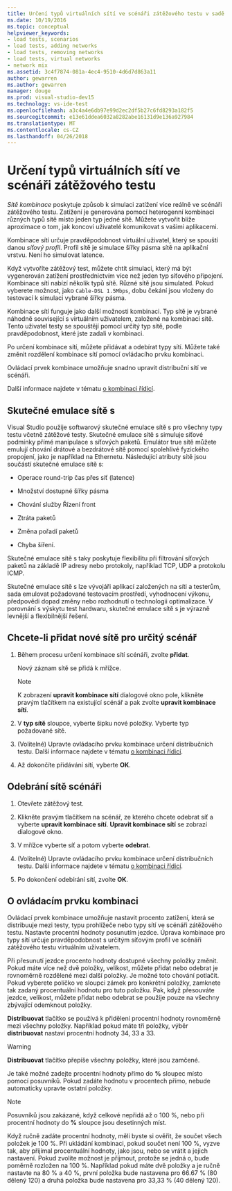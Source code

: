 ```yaml
---
title: Určení typů virtuálních sítí ve scénáři zátěžového testu v sadě Visual Studio
ms.date: 10/19/2016
ms.topic: conceptual
helpviewer_keywords:
- load tests, scenarios
- load tests, adding networks
- load tests, removing networks
- load tests, virtual networks
- network mix
ms.assetid: 3c4f7874-081a-4ec4-9510-4d6d7d863a11
author: gewarren
ms.author: gewarren
manager: douge
ms.prod: visual-studio-dev15
ms.technology: vs-ide-test
ms.openlocfilehash: a3c4a4e6db97e99d2ec2df5b27c6fd8293a182f5
ms.sourcegitcommit: e13e61ddea6032a8282abe16131d9e136a927984
ms.translationtype: MT
ms.contentlocale: cs-CZ
ms.lasthandoff: 04/26/2018
---
```

# <a name="specify-virtual-network-types-in-a-load-test-scenario"></a>Určení typů virtuálních sítí ve scénáři zátěžového testu

*Sítě kombinace* poskytuje způsob k simulaci zatížení více reálně ve scénáři zátěžového testu. Zatížení je generována pomocí heterogenní kombinaci různých typů sítě místo jeden typ jedné sítě. Můžete vytvořit blíže aproximace o tom, jak koncoví uživatelé komunikovat s vašimi aplikacemi.

 Kombinace sítí určuje pravděpodobnost virtuální uživatel, který se spouští danou *síťový profil*. Profil sítě je simulace šířky pásma sítě na aplikační vrstvu. Není ho simulovat latence.

 Když vytvoříte zátěžový test, můžete chtít simulaci, který má být vygenerován zatížení prostřednictvím více než jeden typ síťového připojení. Kombinace sítí nabízí několik typů sítě. Různé sítě jsou simulated. Pokud vyberete možnost, jako `Cable-DSL 1.5Mbps`, dobu čekání jsou vloženy do testovací k simulaci vybrané šířky pásma.

 Kombinace sítí funguje jako další možnosti kombinaci. Typ sítě je vybrané náhodně související s virtuálním uživatelem, založené na kombinaci sítě. Tento uživatel testy se spouštějí pomocí určitý typ sítě, podle pravděpodobnost, které jste zadali v kombinaci.

 Po určení kombinace sítí, můžete přidávat a odebírat typy sítí. Můžete také změnit rozdělení kombinace sítí pomocí ovládacího prvku kombinaci.

 Ovládací prvek kombinace umožňuje snadno upravit distribuční sítí ve scénáři.

 Další informace najdete v tématu [o kombinaci řídicí](../test/specify-virtual-network-types-in-a-load-test-scenario.md).

## <a name="true-network-emulation"></a>Skutečné emulace sítě s

 Visual Studio použije softwarový skutečné emulace sítě s pro všechny typy testu včetně zátěžové testy. Skutečné emulace sítě s simuluje síťové podmínky přímé manipulace s síťových paketů. Emulátor true sítě můžete emulují chování drátové a bezdrátové sítě pomocí spolehlivé fyzického propojení, jako je například na Ethernetu. Následující atributy sítě jsou součástí skutečné emulace sítě s:

-   Operace round-trip čas přes síť (latence)

-   Množství dostupné šířky pásma

-   Chování služby Řízení front

-   Ztráta paketů

-   Změna pořadí paketů

-   Chyba šíření.

Skutečné emulace sítě s taky poskytuje flexibilitu při filtrování síťových paketů na základě IP adresy nebo protokoly, například TCP, UDP a protokolu ICMP.

Skutečné emulace sítě s lze vývojáři aplikací založených na síti a testerům, sada emulovat požadované testovacím prostředí, vyhodnocení výkonu, předpovědi dopad změny nebo rozhodnutí o technologii optimalizace. V porovnání s výskytu test hardwaru, skutečné emulace sítě s je výrazně levnější a flexibilnější řešení.

## <a name="to-add-new-networks-to-a-scenario"></a>Chcete-li přidat nové sítě pro určitý scénář

1.  Během procesu určení kombinace sítí scénáři, zvolte **přidat**.

     Nový záznam sítě se přidá k mřížce.

    > [!NOTE]
    > K zobrazení **upravit kombinace sítí** dialogové okno pole, klikněte pravým tlačítkem na existující scénář a pak zvolte **upravit kombinace sítí**.

2.  V **typ sítě** sloupce, vyberte šipku nové položky. Vyberte typ požadované sítě.

3.  (Volitelné) Upravte ovládacího prvku kombinace určení distribučních testu. Další informace najdete v tématu [o kombinaci řídicí](../test/specify-virtual-network-types-in-a-load-test-scenario.md).

4.  Až dokončíte přidávání sítí, vyberte **OK**.

## <a name="to-remove-networks-from-a-scenario"></a>Odebrání sítě scénáři

1.  Otevřete zátěžový test.

2.  Klikněte pravým tlačítkem na scénář, ze kterého chcete odebrat síť a vyberte **upravit kombinace sítí**. **Upravit kombinace sítí** se zobrazí dialogové okno.

3.  V mřížce vyberte síť a potom vyberte **odebrat**.

4.  (Volitelné) Upravte ovládacího prvku kombinace určení distribučních testu. Další informace najdete v tématu [o kombinaci řídicí](../test/specify-virtual-network-types-in-a-load-test-scenario.md).

5.  Po dokončení odebírání sítí, zvolte **OK**.

## <a name="about-the-mix-control"></a>O ovládacím prvku kombinaci

 Ovládací prvek kombinace umožňuje nastavit procento zatížení, která se distribuuje mezi testy, typu prohlížeče nebo typy sítí ve scénáři zátěžového testu. Nastavte procentní hodnoty posunutím jezdce. Úprava kombinace pro typy sítí určuje pravděpodobnost s určitým síťovým profil ve scénáři zátěžového testu virtuálním uživatelem.

 Při přesunutí jezdce procento hodnoty dostupné všechny položky změnit. Pokud máte více než dvě položky, velikost, můžete přidat nebo odebrat je rovnoměrně rozdělené mezi další položky. Je možné toto chování potlačit. Pokud vyberete políčko ve sloupci zámek pro konkrétní položky, zamknete tak zadaný procentuální hodnotu pro tuto položku. Pak, když přesouváte jezdce, velikost, můžete přidat nebo odebrat se použije pouze na všechny zbývající odemknout položky.

 **Distribuovat** tlačítko se používá k přidělení procentní hodnoty rovnoměrně mezi všechny položky. Například pokud máte tři položky, výběr **distribuovat** nastaví procentní hodnoty 34, 33 a 33.

> [!WARNING]
> **Distribuovat** tlačítko přepíše všechny položky, které jsou zamčené.

 Je také možné zadejte procentní hodnoty přímo do **%** sloupec místo pomocí posuvníků. Pokud zadáte hodnotu v procentech přímo, nebude automaticky upravte ostatní položky.

> [!NOTE]
> Posuvníků jsou zakázané, když celkové nepřidá až o 100 %, nebo při procentní hodnoty do **%** sloupce jsou desetinných míst.

Když ručně zadáte procentní hodnoty, měli byste si ověřit, že součet všech položek je 100 %. Při ukládání kombinaci, pokud součet není 100 %, vyzve tak, aby přijímal procentuální hodnoty, jako jsou, nebo se vrátit a jejich nastavení. Pokud zvolíte možnost je přijmout, protože se jedná o, bude poměrně rozložen na 100 %.  Například pokud máte dvě položky a je ručně nastavte na 80 % a 40 %, první položka bude nastavena pro 66.67 % (80 dělený 120) a druhá položka bude nastavena pro 33,33 % (40 dělený 120).